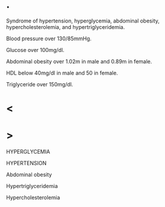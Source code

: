 # .

Syndrome of hypertension, hyperglycemia, abdominal obesity, hypercholesterolemia, and hypertriglyceridemia.

Blood pressure over 130/85mmHg.

Glucose over 100mg/dl.

Abdominal obesity over 1.02m in male and 0.89m in female.

HDL below 40mg/dl in male and 50 in female.

Triglyceride over 150mg/dl.

# <

# >

HYPERGLYCEMIA

HYPERTENSION

Abdominal obesity

Hypertriglyceridemia

Hypercholesterolemia
